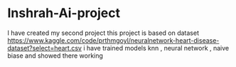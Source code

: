 # Inshrah-Ai-project
I have created my second project 
this project is based on dataset https://www.kaggle.com/code/prthmgoyl/neuralnetwork-heart-disease-dataset?select=heart.csv
i have trained models knn , neural network , naive biase and showed there working 
